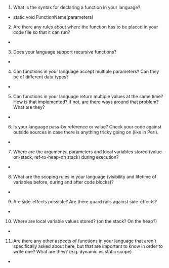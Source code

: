 1. What is the syntax for declaring a function in your language?
  - static void FunctionName(parameters)
2. Are there any rules about where the function has to be placed in your code file so that it can run?
  -
3. Does your language support recursive functions?
  -
4. Can functions in your language accept multiple parameters?  Can they be of different data types?
  -
5. Can functions in your language return multiple values at the same time?  How is that implemented?  If not, are there ways around that problem?  What are they?
  -
6. Is your language pass-by reference or value?  Check your code against outside sources in case there is anything tricky going on (like in Perl).
  -
7. Where are the arguments, parameters and local variables stored (value-on-stack, ref-to-heap-on stack) during execution?
  -
8. What are the scoping rules in your language (visibility and lifetime of variables before, during and after code blocks)?
  -
9. Are side-effects possible? Are there guard rails against side-effects?
  -
10. Where are local variable values stored? (on the stack? On the heap?)
  -
11. Are there any other aspects of functions in your language that aren't specifically asked about here, but that are important to know in order to write one?  What are they? (e.g. dynamic vs static scope)
  - 
